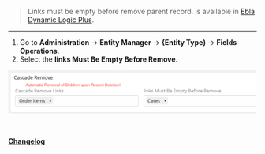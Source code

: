 > Links must be empty before remove parent record.
> is available in [Ebla Dynamic Logic Plus](https://www.eblasoft.com.tr/espocrm-extension-page/dynamic-logic-plus).


---


1. Go to **Administration** -> **Entity Manager** -> **{Entity Type}** -> **Fields Operations**.
2. Select the **links Must Be Empty Before Remove**.

![removal-of-children](../../_static/images/extensions/dynamic-logic-plus/removal-of-children.png)


<br>

**<font color=gray> [Changelog](changelog.md) </font>**